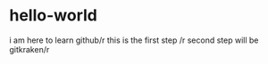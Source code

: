 # hello-world
 i am here to learn github/r
 this is the first step /r
 second step will be gitkraken/r
